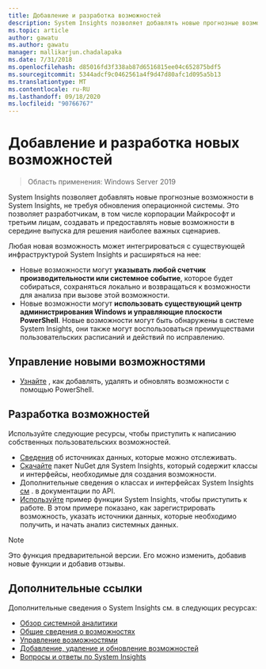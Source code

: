 ```yaml
---
title: Добавление и разработка возможностей
description: System Insights позволяет добавлять новые прогнозные возможности в System Insights, не требуя обновления операционной системы. Это позволяет разработчикам, в том числе корпорации Майкрософт и третьим лицам, создавать и предоставлять новые возможности в середине выпуска для решения наиболее важных сценариев. Новые возможности могут указывать пользовательские данные для собираются и анализа, а также интегрируются с существующими плоскостями управления System Insights.
ms.topic: article
author: gawatu
ms.author: gawatu
manager: mallikarjun.chadalapaka
ms.date: 7/31/2018
ms.openlocfilehash: d85016fd3f338ab87d6516815ee04c652875bdf5
ms.sourcegitcommit: 5344adcf9c0462561a4f9d47d80afc1d095a5b13
ms.translationtype: MT
ms.contentlocale: ru-RU
ms.lasthandoff: 09/18/2020
ms.locfileid: "90766767"
---
```

# <a name="adding-and-developing-new-capabilities"></a>Добавление и разработка новых возможностей

>Область применения: Windows Server 2019

System Insights позволяет добавлять новые прогнозные возможности в System Insights, не требуя обновления операционной системы. Это позволяет разработчикам, в том числе корпорации Майкрософт и третьим лицам, создавать и предоставлять новые возможности в середине выпуска для решения наиболее важных сценариев.

Любая новая возможность может интегрироваться с существующей инфраструктурой System Insights и расширяться на нее:

- Новые возможности могут **указывать любой счетчик производительности или системное событие**, которое будет собираться, сохраняться локально и возвращаться к возможности для анализа при вызове этой возможности.
- Новые возможности могут **использовать существующий центр администрирования Windows и управляющие плоскости PowerShell**. Новые возможности могут быть обнаружены в системе System Insights, они также могут воспользоваться преимуществами пользовательских расписаний и действий по исправлению.

## <a name="manage-new-capabilities"></a>Управление новыми возможностями
- [Узнайте](add-remove-update-capabilities.md) , как добавлять, удалять и обновлять возможности с помощью PowerShell.

## <a name="develop-a-capability"></a>Разработка возможностей
Используйте следующие ресурсы, чтобы приступить к написанию собственных пользовательских возможностей.
- [Сведения](data-sources.md) об источниках данных, которые можно отслеживать.
- [Скачайте](https://www.nuget.org/packages/Microsoft.WindowsServer.SystemInsights/) пакет NuGet для System Insights, который содержит классы и интерфейсы, необходимые для создания возможности.
- Дополнительные сведения о классах и интерфейсах System Insights [см](/dotnet/api/microsoft.systeminsights.capability) . в документации по API.
- [Используйте](https://aka.ms/systeminsights-samplecapability) пример функции System Insights, чтобы приступить к работе. В этом примере показано, как зарегистрировать возможность, указать источники данных, которые необходимо получить, и начать анализ системных данных.

>[!NOTE]
>Это функция предварительной версии. Его можно изменить, добавив новые функции и добавив отзывы.

## <a name="additional-references"></a>Дополнительные ссылки
Дополнительные сведения о System Insights см. в следующих ресурсах:

- [Обзор системной аналитики](overview.md)
- [Общие сведения о возможностях](understanding-capabilities.md)
- [Управление возможностями](managing-capabilities.md)
- [Добавление, удаление и обновление возможностей](add-remove-update-capabilities.md)
- [Вопросы и ответы по System Insights](faq.md)
